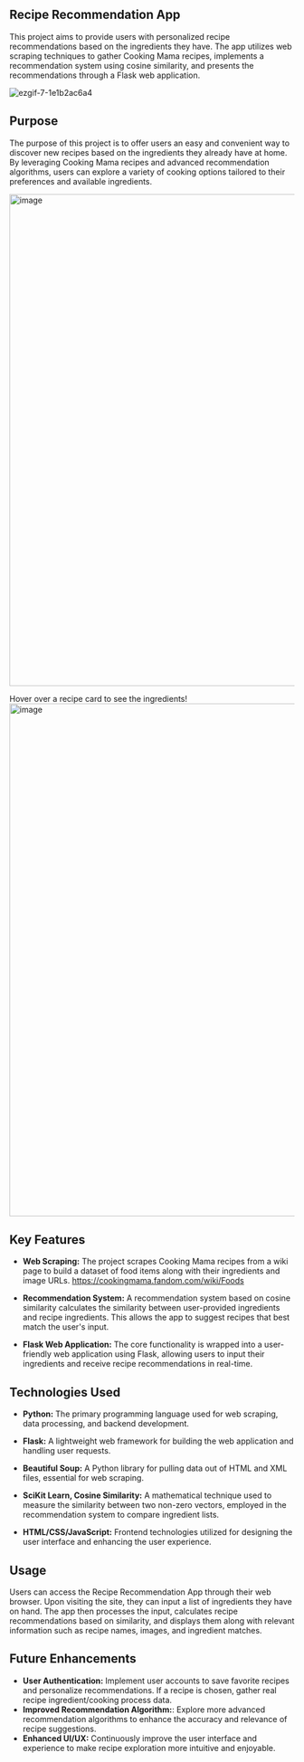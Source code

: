 ## Recipe Recommendation App
This project aims to provide users with personalized recipe recommendations based on the ingredients they have. The app utilizes web scraping techniques to gather Cooking Mama recipes, implements a recommendation system using cosine similarity, and presents the recommendations through a Flask web application.


![ezgif-7-1e1b2ac6a4](https://github.com/NiharikaAdari/Cooking-Mama-Recipe-Recommendations/assets/130190699/37ab3d11-fc0e-4a8e-8c96-fe527e88170a)




## Purpose
The purpose of this project is to offer users an easy and convenient way to discover new recipes based on the ingredients they already have at home. By leveraging Cooking Mama recipes and advanced recommendation algorithms, users can explore a variety of cooking options tailored to their preferences and available ingredients.

<img width="870" alt="image" src="https://github.com/NiharikaAdari/Cooking-Mama-Recipe-Recommendations/assets/130190699/53b1658e-ca7d-4ee6-8221-87c01b985a27">

Hover over a recipe card to see the ingredients!
<img width="907" alt="image" src="https://github.com/NiharikaAdari/Cooking-Mama-Recipe-Recommendations/assets/130190699/15b69771-e7af-4b51-929d-6c798704ebee">

## Key Features

- **Web Scraping:** The project scrapes Cooking Mama recipes from a wiki page to build a dataset of food items along with their ingredients and image URLs. https://cookingmama.fandom.com/wiki/Foods

- **Recommendation System:** A recommendation system based on cosine similarity calculates the similarity between user-provided ingredients and recipe ingredients. This allows the app to suggest recipes that best match the user's input.

- **Flask Web Application:** The core functionality is wrapped into a user-friendly web application using Flask, allowing users to input their ingredients and receive recipe recommendations in real-time.

## Technologies Used

- **Python:** The primary programming language used for web scraping, data processing, and backend development.

- **Flask:** A lightweight web framework for building the web application and handling user requests.

- **Beautiful Soup:** A Python library for pulling data out of HTML and XML files, essential for web scraping.

- **SciKit Learn, Cosine Similarity:** A mathematical technique used to measure the similarity between two non-zero vectors, employed in the recommendation system to compare ingredient lists.

- **HTML/CSS/JavaScript:** Frontend technologies utilized for designing the user interface and enhancing the user experience.

## Usage
Users can access the Recipe Recommendation App through their web browser. Upon visiting the site, they can input a list of ingredients they have on hand. The app then processes the input, calculates recipe recommendations based on similarity, and displays them along with relevant information such as recipe names, images, and ingredient matches.

## Future Enhancements
- **User Authentication:** Implement user accounts to save favorite recipes and personalize recommendations. If a recipe is chosen, gather real recipe ingredient/cooking process data.
- **Improved Recommendation Algorithm:**: Explore more advanced recommendation algorithms to enhance the accuracy and relevance of recipe suggestions.
- **Enhanced UI/UX:** Continuously improve the user interface and experience to make recipe exploration more intuitive and enjoyable.
